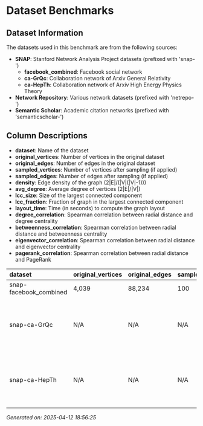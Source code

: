 # Dataset Benchmarks

## Dataset Information

The datasets used in this benchmark are from the following sources:

- **SNAP**: Stanford Network Analysis Project datasets (prefixed with 'snap-')
  - **facebook_combined**: Facebook social network
  - **ca-GrQc**: Collaboration network of Arxiv General Relativity
  - **ca-HepTh**: Collaboration network of Arxiv High Energy Physics Theory
- **Network Repository**: Various network datasets (prefixed with 'netrepo-')
- **Semantic Scholar**: Academic citation networks (prefixed with 'semanticscholar-')

## Column Descriptions

- **dataset**: Name of the dataset
- **original_vertices**: Number of vertices in the original dataset
- **original_edges**: Number of edges in the original dataset
- **sampled_vertices**: Number of vertices after sampling (if applied)
- **sampled_edges**: Number of edges after sampling (if applied)
- **density**: Edge density of the graph (2|E|/(|V|(|V|-1)))
- **avg_degree**: Average degree of vertices (2|E|/|V|)
- **lcc_size**: Size of the largest connected component
- **lcc_fraction**: Fraction of graph in the largest connected component
- **layout_time**: Time (in seconds) to compute the graph layout
- **degree_correlation**: Spearman correlation between radial distance and degree centrality
- **betweenness_correlation**: Spearman correlation between radial distance and betweenness centrality
- **eigenvector_correlation**: Spearman correlation between radial distance and eigenvector centrality
- **pagerank_correlation**: Spearman correlation between radial distance and PageRank

| dataset                | original_vertices   | original_edges   | sampled_vertices   | sampled_edges   | density   | avg_degree   | lcc_size   | lcc_fraction   | layout_time   | degree_correlation   | betweenness_correlation   | eigenvector_correlation   | pagerank_correlation   | error                                         |
|:-----------------------|:--------------------|:-----------------|:-------------------|:----------------|:----------|:-------------|:-----------|:---------------|:--------------|:---------------------|:--------------------------|:--------------------------|:-----------------------|:----------------------------------------------|
| snap-facebook_combined | 4,039               | 88,234           | 100                | 64              | 0.0129    | 1.2800       | 9.0000     | 0.0900         | 6.35s         | 0.730                | 0.494                     | 0.211                     | 0.740                  | nan                                           |
| snap-ca-GrQc           | N/A                 | N/A              | N/A                | N/A             | N/A       | N/A          | N/A        | N/A            | N/A           | N/A                  | N/A                       | N/A                       | N/A                    | index is out of bounds for axis 0 with size 0 |
| snap-ca-HepTh          | N/A                 | N/A              | N/A                | N/A             | N/A       | N/A          | N/A        | N/A            | N/A           | N/A                  | N/A                       | N/A                       | N/A                    | index is out of bounds for axis 0 with size 0 |


*Generated on: 2025-04-12 18:56:25*